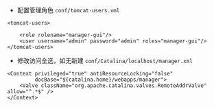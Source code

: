 * 配置管理角色  `conf/tomcat-users.xml`

```
<tomcat-users>

    <role rolename="manager-gui"/>
    <user username="admin" password="admin" roles="manager-gui"/>
</tomcat-users>
```

* 修改访问全选，如无新建 `conf/Catalina/localhost/manager.xml`

```
<Context privileged="true" antiResourceLocking="false"
         docBase="${catalina.home}/webapps/manager">
    <Valve className="org.apache.catalina.valves.RemoteAddrValve" allow="^.*$" />
</Context>
```



